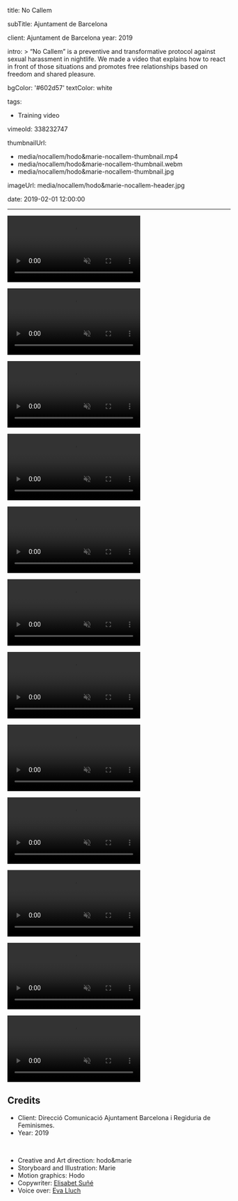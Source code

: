 title: No Callem

subTitle: Ajuntament de Barcelona

client: Ajuntament de Barcelona
year: 2019

intro: >
  “No Callem” is a preventive and transformative protocol against sexual harassment in nightlife. We made a video that explains how to react in front of those situations and promotes free relationships based on freedom and shared pleasure.

bgColor: '#602d57'
textColor: white

tags:
  - Training video

vimeoId: 338232747

thumbnailUrl:
  - media/nocallem/hodo&marie-nocallem-thumbnail.mp4
  - media/nocallem/hodo&marie-nocallem-thumbnail.webm
  - media/nocallem/hodo&marie-nocallem-thumbnail.jpg

imageUrl: media/nocallem/hodo&marie-nocallem-header.jpg

date: 2019-02-01 12:00:00



---

<!-- This is a 2x VIDEO gallery -->
<!-- Always add a linebreak between images -->
<!-- It needs two images between paragraph tags -->
<div class="gallery gallery-video gallery-2">

<p>
	<video playsinline="playsinline" muted>
			<source src="/media/nocallem/hodo&marie-nocallem-01.mp4" type="video/mp4">
			<source src="/media/nocallem/hodo&marie-nocallem-01.webm" type="video/webm">
	</video>
</p>

<p>
	<video playsinline="playsinline" muted>
			<source src="/media/nocallem/hodo&marie-nocallem-02.mp4" type="video/mp4">
			<source src="/media/nocallem/hodo&marie-nocallem-02.webm" type="video/webm">
	</video>
</p>


</div>


<!-- This is a 2x VIDEO gallery -->
<!-- Always add a linebreak between images -->
<!-- It needs two images between paragraph tags -->
<div class="gallery gallery-video gallery-2">

<p>
	<video playsinline="playsinline" muted>
			<source src="/media/nocallem/hodo&marie-nocallem-03.mp4" type="video/mp4">
			<source src="/media/nocallem/hodo&marie-nocallem-03.webm" type="video/webm">
	</video>
</p>

<p>
	<video playsinline="playsinline" muted>
			<source src="/media/nocallem/hodo&marie-nocallem-04.mp4" type="video/mp4">
			<source src="/media/nocallem/hodo&marie-nocallem-04.webm" type="video/webm">
	</video>
</p>


</div>


<!-- This is a 2x VIDEO gallery -->
<!-- Always add a linebreak between images -->
<!-- It needs two images between paragraph tags -->
<div class="gallery gallery-video gallery-2">

<p>
	<video playsinline="playsinline" muted>
			<source src="/media/nocallem/hodo&marie-nocallem-05.mp4" type="video/mp4">
			<source src="/media/nocallem/hodo&marie-nocallem-05.webm" type="video/webm">
	</video>
</p>

<p>
	<video playsinline="playsinline" muted>
			<source src="/media/nocallem/hodo&marie-nocallem-06.mp4" type="video/mp4">
			<source src="/media/nocallem/hodo&marie-nocallem-06.webm" type="video/webm">
	</video>
</p>


</div>


<!-- This is a 2x VIDEO gallery -->
<!-- Always add a linebreak between images -->
<!-- It needs two images between paragraph tags -->
<div class="gallery gallery-video gallery-2">

<p>
	<video playsinline="playsinline" muted>
			<source src="/media/nocallem/hodo&marie-nocallem-07.mp4" type="video/mp4">
			<source src="/media/nocallem/hodo&marie-nocallem-07.webm" type="video/webm">
	</video>
</p>

<p>
	<video playsinline="playsinline" muted>
			<source src="/media/nocallem/hodo&marie-nocallem-08.mp4" type="video/mp4">
			<source src="/media/nocallem/hodo&marie-nocallem-08.webm" type="video/webm">
	</video>
</p>


</div>


<!-- This is a 2x VIDEO gallery -->
<!-- Always add a linebreak between images -->
<!-- It needs two images between paragraph tags -->
<div class="gallery gallery-video gallery-2">

<p>
	<video playsinline="playsinline" muted>
			<source src="/media/nocallem/hodo&marie-nocallem-09.mp4" type="video/mp4">
			<source src="/media/nocallem/hodo&marie-nocallem-09.webm" type="video/webm">
	</video>
</p>

<p>
	<video playsinline="playsinline" muted>
			<source src="/media/nocallem/hodo&marie-nocallem-10.mp4" type="video/mp4">
			<source src="/media/nocallem/hodo&marie-nocallem-10.webm" type="video/webm">
	</video>
</p>


</div>


<!-- This is a 2x VIDEO gallery -->
<!-- Always add a linebreak between images -->
<!-- It needs two images between paragraph tags -->
<div class="gallery gallery-video gallery-2">

<p>
	<video playsinline="playsinline" muted>
			<source src="/media/nocallem/hodo&marie-nocallem-11.mp4" type="video/mp4">
			<source src="/media/nocallem/hodo&marie-nocallem-11.webm" type="video/webm">
	</video>
</p>

<p>
	<video playsinline="playsinline" muted>
			<source src="/media/nocallem/hodo&marie-nocallem-12.mp4" type="video/mp4">
			<source src="/media/nocallem/hodo&marie-nocallem-12.webm" type="video/webm">
	</video>
</p>


</div>

<!-- Sample credits secion -->

## Credits

* Client: Direcció Comunicació Ajuntament Barcelona i Regiduria de Feminismes.
* Year: 2019  
  
<br>

* Creative and Art direction: hodo&marie
* Storyboard and Illustration: Marie
* Motion graphics: Hodo
* Copywriter: <a href="https://cargocollective.com/elisabetsune" target="_blank">Elisabet Suñé</a>
* Voice over: <a href="http://www.evalluch.cat" target="_blank">Eva Lluch</a>